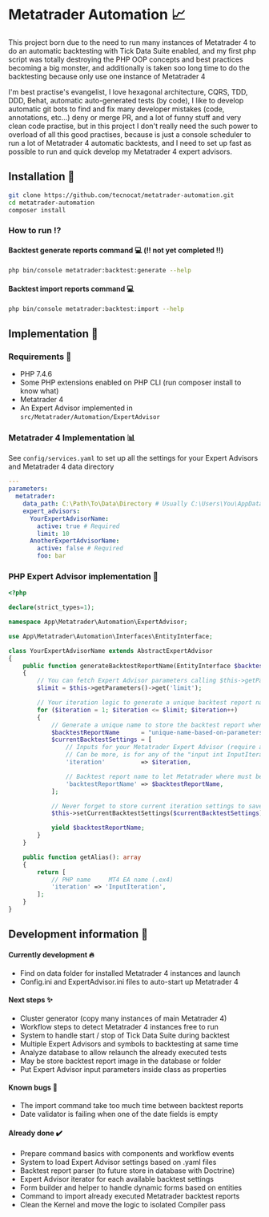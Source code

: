 # Metatrader Automation 📈

This project born due to the need to run many instances of Metatrader 4 to do an automatic backtesting with Tick Data
Suite enabled, and my first php script was totally destroying the PHP OOP concepts and best practices becoming a big
monster, and additionally is taken soo long time to do the backtesting because only use one instance of Metatrader 4

I'm best practise's evangelist, I love hexagonal architecture, CQRS, TDD, DDD, Behat, automatic auto-generated tests
(by code), I like to develop automatic git bots to find and fix many developer mistakes (code, annotations, etc...)
deny or merge PR, and a lot of funny stuff and very clean code practise, but in this project I don't really need the
such power to overload of all this good practises, because is just a console scheduler to run a lot of Metatrader 4
automatic backtests, and I need to set up fast as possible to run and quick develop my Metatrader 4 expert advisors.

## Installation 🧙

````bash
git clone https://github.com/tecnocat/metatrader-automation.git
cd metatrader-automation
composer install
````

### How to run ⁉️

#### Backtest generate reports command 💻 (‼️ not yet completed ‼️)

````bash
php bin/console metatrader:backtest:generate --help
````

#### Backtest import reports command 💻

````bash
php bin/console metatrader:backtest:import --help
````

## Implementation 🌠

### Requirements 🏁

* PHP 7.4.6
* Some PHP extensions enabled on PHP CLI (run composer install to know what)
* Metatrader 4
* An Expert Advisor implemented in `src/Metatrader/Automation/ExpertAdvisor`

### Metatrader 4 Implementation 📊

See `config/services.yaml` to set up all the settings for your Expert Advisors and Metatrader 4 data directory

````yaml
---
parameters:
  metatrader:
    data_path: C:\Path\To\Data\Directory # Usually C:\Users\You\AppData\Roaming\MetaQuotes\Terminal
    expert_advisors:
      YourExpertAdvisorName:
        active: true # Required
        limit: 10
      AnotherExpertAdvisorName:
        active: false # Required
        foo: bar
````

### PHP Expert Advisor implementation 🤖

````php
<?php

declare(strict_types=1);

namespace App\Metatrader\Automation\ExpertAdvisor;

use App\Metatrader\Automation\Interfaces\EntityInterface;

class YourExpertAdvisorName extends AbstractExpertAdvisor
{
    public function generateBacktestReportName(EntityInterface $backtestEntity): \Generator
    {
        // You can fetch Expert Advisor parameters calling $this->getParameters() 
        $limit = $this->getParameters()->get('limit');

        // Your iteration logic to generate a unique backtest report name
        for ($iteration = 1; $iteration <= $limit; $iteration++)
        {
            // Generate a unique name to store the backtest report when Metatrader 4 ends
            $backtestReportName      = "unique-name-based-on-parameters-$iteration.html";
            $currentBacktestSettings = [
                // Inputs for your Metatrader Expert Advisor (require an alias to handle)
                // Can be more, is for any of the "input int InputIteration = 1;" on .ex4
                'iteration'          => $iteration,

                // Backtest report name to let Metatrader where must be saved
                'backtestReportName' => $backtestReportName,
            ];

            // Never forget to store current iteration settings to save later in configs
            $this->setCurrentBacktestSettings($currentBacktestSettings);

            yield $backtestReportName;
        }
    }

    public function getAlias(): array
    {
        return [
            // PHP name     MT4 EA name (.ex4)
            'iteration' => 'InputIteration',
        ];
    }
}
````

## Development information 🐙

#### Currently development 🔥

* Find on data folder for installed Metatrader 4 instances and launch
* Config.ini and ExpertAdvisor.ini files to auto-start up Metatrader 4

#### Next steps ✨

* Cluster generator (copy many instances of main Metatrader 4)
* Workflow steps to detect Metatrader 4 instances free to run
* System to handle start / stop of Tick Data Suite during backtest
* Multiple Expert Advisors and symbols to backtesting at same time
* Analyze database to allow relaunch the already executed tests
* May be store backtest report image in the database or folder
* Put Expert Advisor input parameters inside class as properties

#### Known bugs 🐞

* The import command take too much time between backtest reports
* Date validator is failing when one of the date fields is empty

#### Already done ✔️

* Prepare command basics with components and workflow events
* System to load Expert Advisor settings based on .yaml files
* Backtest report parser (to future store in database with Doctrine)
* Expert Advisor iterator for each available backtest settings
* Form builder and helper to handle dynamic forms based on entities
* Command to import already executed Metatrader backtest reports
* Clean the Kernel and move the logic to isolated Compiler pass
